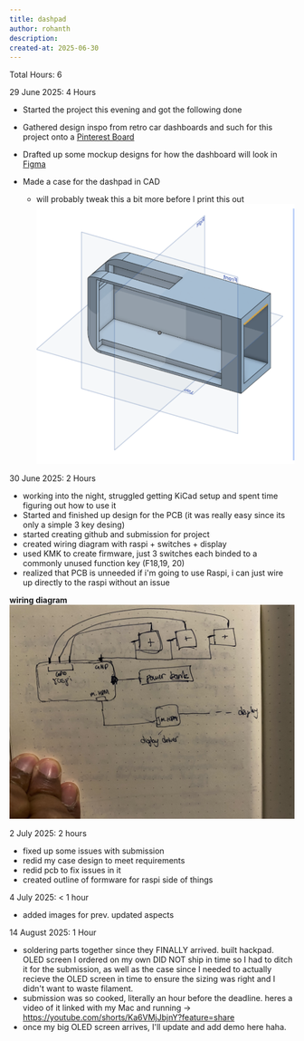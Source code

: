 ```yaml
---
title: dashpad
author: rohanth
description: 
created-at: 2025-06-30
---
```




Total Hours: 6

29 June 2025: 4 Hours

-   Started the project this evening and got the following done

-   Gathered design inspo from retro car dashboards and such for this project onto a [Pinterest Board](https://pin.it/3RkpYdUsZ)
-   Drafted up some mockup designs for how the dashboard will look in [Figma](https://www.figma.com/design/asrEkvQnpRTlTKvGopl8YJ/Untitled?node-id=1-2&t=SUWxltnkHklI4Q8a-1)
-   Made a case for the dashpad in CAD
    -   will probably tweak this a bit more before I print this out
        ![Early Draft](assets/early_draft.png)

30 June 2025: 2 Hours

-   working into the night, struggled getting KiCad setup and spent time figuring out how to use it
-   Started and finished up design for the PCB (it was really easy since its only a simple 3 key desing)
-   started creating github and submission for project
-   created wiring diagram with raspi + switches + display
-   used KMK to create firmware, just 3 switches each binded to a commonly unused function key (F18,19, 20)
-   realized that PCB is unneeded if i'm going to use Raspi, i can just wire up directly to the raspi without an issue

**wiring diagram**
![wiring diagram](assets/wiring_diagram.jpg)

2 July 2025: 2 hours
- fixed up some issues with submission
- redid my case design to meet requirements
- redid pcb to fix issues in it
- created outline of formware for raspi side of things

4 July 2025: < 1 hour
- added images for prev. updated aspects

14 August 2025: 1 Hour
- soldering parts together since they FINALLY arrived. built hackpad. OLED screen I ordered on my own DID NOT ship in time so I had to ditch it for the submission, as well as the case since I needed to actually recieve the OLED screen in time to ensure the sizing was right and I didn't want to waste filament.
- submission was so cooked, literally an hour before the deadline. heres a video of it linked with my Mac and running -> https://youtube.com/shorts/Ka6VMjJbjnY?feature=share
- once my big OLED screen arrives, I'll update and add demo here haha.
